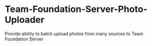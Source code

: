 # Team-Foundation-Server-Photo-Uploader
Provide ability to batch upload photos from many sources to Team Foundation Server
